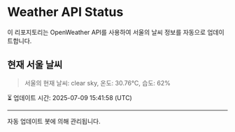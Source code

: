 
# Weather API Status

이 리포지토리는 OpenWeather API를 사용하여 서울의 날씨 정보를 자동으로 업데이트합니다.

## 현재 서울 날씨
> 서울의 현재 날씨: clear sky, 온도: 30.76°C, 습도: 62%

⏳ 업데이트 시간: 2025-07-09 15:41:58 (UTC)

---
자동 업데이트 봇에 의해 관리됩니다.
